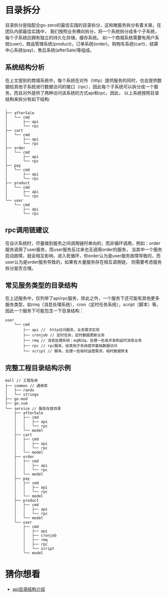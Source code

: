 # 目录拆分
目录拆分是指配合go-zero的最佳实践的目录拆分，这和微服务拆分有着关联，在团队内部最佳实践中，
我们按照业务横向拆分，将一个系统拆分成多个子系统，每个子系统应拥有独立的持久化存储，缓存系统。
如一个商城系统需要有用户系统(user)，商品管理系统(product)，订单系统(order)，购物车系统(cart)，结算中心系统(pay)，售后系统(afterSale)等组成。

## 系统结构分析
在上文提到的商城系统中，每个系统在对外（http）提供服务的同时，也会提供数据给其他子系统进行数据访问的接口（rpc），因此每个子系统可以拆分成一个服务，而且对外提供了两种访问该系统的方式api和rpc，因此，
以上系统按照目录结构来拆分有如下结构:

``` text
.
├── afterSale
│   └── cmd
│       ├── api
│       └── rpc
├── cart
│   └── cmd
│       ├── api
│       └── rpc
├── order
│   └── cmd
│       ├── api
│       └── rpc
├── pay
│   └── cmd
│       ├── api
│       └── rpc
├── product
│   └── cmd
│       ├── api
│       └── rpc
└── user
    └── cmd
        ├── api
        └── rpc
```

## rpc调用链建议
在设计系统时，尽量做到服务之间调用链时单向的，而非循环调用，例如：order服务调用了user服务，而user服务反过来也无调用order的服务，
当其中一个服务启动故障，就会相互影响，进入死循环，你order认为是user服务故障导致的，而user认为是order服务导致的，如果有大量服务存在相互调用链，
则需要考虑服务拆分是否合理。

## 常见服务类型的目录结构
在上述服务中，仅列举了api/rpc服务，除此之外，一个服务下还可能有其他更多服务类型，如rmq（消息处理系统），cron（定时任务系统），script（脚本）等，
因此一个服务下可能包含一下目录结构：
``` text
user
    └── cmd
        ├── api //  http访问服务，业务需求实现
        ├── cronjob // 定时任务，定时数据更新业务
        ├── rmq // 消息处理系统：mq和dq，处理一些高并发和延时消息业务
        ├── rpc // rpc服务，给其他子系统提供基础数据访问
        └── script // 脚本，处理一些临时运营需求，临时数据修复
```

## 完整工程目录结构示例
``` text
mall // 工程名称
├── common // 通用库
│   ├── randx
│   └── stringx
├── go.mod
├── go.sum
└── service // 服务存放目录
    ├── afterSale
    │   ├── cmd
    │   │   ├── api
    │   │   └── rpc
    │   └── model
    ├── cart
    │   ├── cmd
    │   │   ├── api
    │   │   └── rpc
    │   └── model
    ├── order
    │   ├── cmd
    │   │   ├── api
    │   │   └── rpc
    │   └── model
    ├── pay
    │   ├── cmd
    │   │   ├── api
    │   │   └── rpc
    │   └── model
    ├── product
    │   ├── cmd
    │   │   ├── api
    │   │   └── rpc
    │   └── model
    └── user
        ├── cmd
        │   ├── api
        │   ├── cronjob
        │   ├── rmq
        │   ├── rpc
        │   └── script
        └── model
```

# 猜你想看
* [api目录结构介绍](api-dir.md)
